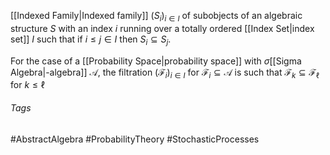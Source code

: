 [[Indexed Family|Indexed family]] $(S_i)_{i\in I}$ of subobjects of an algebraic structure $S$ with an index $i$ running over a totally ordered [[Index Set|index set]] $I$ such that if $i\leq j\in I$ then $S_i\subseteq S_j$.

For the case of a [[Probability Space|probability space]] with $\sigma$[[Sigma Algebra|-algebra]] $\mathcal{A}$, the filtration $(\mathcal{F}_i)_{i\in I}$ for $\mathcal{F}_i\subseteq\mathcal{A}$ is such that $\mathcal{F}_k\subseteq\mathcal{F}_\ell$ for $k\leq\ell$

###### Tags
#AbstractAlgebra  #ProbabilityTheory #StochasticProcesses